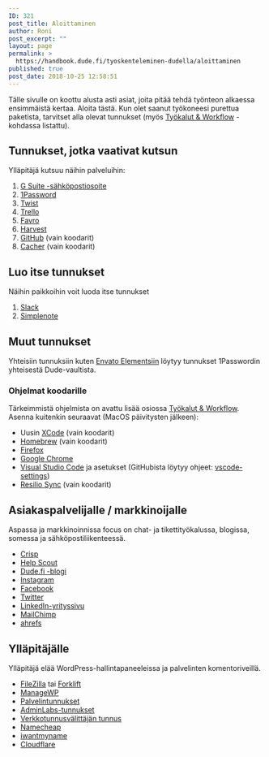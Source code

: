 ```yaml
---
ID: 321
post_title: Aloittaminen
author: Roni
post_excerpt: ""
layout: page
permalink: >
  https://handbook.dude.fi/tyoskenteleminen-dudella/aloittaminen
published: true
post_date: 2018-10-25 12:58:51
---
```

Tälle sivulle on koottu alusta asti asiat, joita pitää tehdä työnteon alkaessa ensimmäistä kertaa. Aloita tästä. Kun olet saanut työkoneesi purettua paketista, tarvitset alla olevat tunnukset (myös <a href="https://handbook.dude.fi/tyoskenteleminen-dudella/tyokalut-workflow">Työkalut &amp; Workflow</a> -kohdassa listattu).

<h2>Tunnukset, jotka vaativat kutsun</h2>

Ylläpitäjä kutsuu näihin palveluihin:

<ol>
    <li><a href="https://admin.google.com/">G Suite -sähköpostiosoite</a></li>
    <li><a href="https://www.1password.com/">1Password</a></li>
    <li><a href="https://twist.com/">Twist</a></li>
    <li><a href="https://www.trello.com/">Trello</a></li>
    <li><a href="https://favro.com/">Favro</a></li>
    <li><a href="https://dudet.harvestapp.com/">Harvest</a></li>
    <li><a href="https://github.com/digitoimistodude">GitHub</a> (vain koodarit)</li>
    <li><a href="https://www.cacher.io">Cacher</a> (vain koodarit)</li>
</ol>

<h2>Luo itse tunnukset</h2>

Näihin paikkoihin voit luoda itse tunnukset

<ol>
    <li><a href="https://dudet.slack.com/">Slack</a></li>
    <li><a href="https://simplenote.com/">Simplenote</a></li>
</ol>

<h2>Muut tunnukset</h2>

Yhteisiin tunnuksiin kuten <a href="https://elements.envato.com/">Envato Elementsiin</a> löytyy tunnukset 1Passwordin yhteisestä Dude-vaultista.

<h3>Ohjelmat koodarille</h3>

Tärkeimmistä ohjelmista on avattu lisää osiossa <a href="https://handbook.dude.fi/tyoskenteleminen-dudella/tyokalut-workflow">Työkalut &amp; Workflow</a>. Asenna kuitenkin seuraavat (MacOS päivitysten jälkeen):
<ul>
 	<li>Uusin <a href="https://itunes.apple.com/fi/app/xcode/id497799835?mt=12">XCode</a> (vain koodarit)</li>
 	<li><a href="https://brew.sh/index_fi">Homebrew</a> (vain koodarit)</li>
 	<li><a href="https://www.firefox.com">Firefox</a></li>
    <li><a href="https://www.google.com/chrome/">Google Chrome</a></li>
 	<li><a href="https://code.visualstudio.com/">Visual Studio Code</a> ja asetukset (GitHubista löytyy ohjeet: <a href="https://github.com/ronilaukkarinen/vscode-settings" class="github">vscode-settings</a>)</li>
 	<li><a href="https://www.resilio.com/individuals/">Resilio Sync</a> (vain koodarit)</li>
</ul>

<h2>Asiakaspalvelijalle / markkinoijalle</h2>

Aspassa ja markkinoinnissa focus on chat- ja tikettityökalussa, blogissa, somessa ja sähköpostiliikenteessä.

<ul>
 	<li><a href="https://crisp.chat">Crisp</a></li>
 	<li><a href="https://www.helpscout.com/">Help Scout</a></li>
 	<li><a href="https://www.dude.fi/blogi">Dude.fi -blogi</a></li>
 	<li><a href="https://instagram.com/digitoimistodude/">Instagram</a></li>
 	<li><a href="https://www.facebook.com/digitoimistodude/">Facebook</a></li>
 	<li><a href="https://www.twitter.com/dudetoimisto/">Twitter</a></li>
 	<li><a href="https://www.linkedin.com/company/digitoimisto-dude-oy/">LinkedIn-yrityssivu</a></li>
 	<li><a href="https://mailchimp.com/">MailChimp</a></li>
    <li><a href="https://ahrefs.com/">ahrefs</a></li>
</ul>

<h2>Ylläpitäjälle</h2>

Ylläpitäjä elää WordPress-hallintapaneeleissa ja palvelinten komentoriveillä.

<ul>
    <li><a href="https://filezilla-project.org/">FileZilla</a> tai <a href="https://binarynights.com/">Forklift</a></li>    
 	<li><a href="https://orion.managewp.com/dashboard/">ManageWP</a></li>
 	<li><a href="https://handbook.dude.fi/palvelimet">Palvelintunnukset</a></li>
 	<li><a href="https://dashboard.adminlabs.com">AdminLabs-tunnukset</a></li>
 	<li><a href="https://registry.domain.fi/s/">Verkkotunnusvälittäjän tunnus</a></li>
 	<li><a href="https://www.namecheap.com/">Namecheap</a></li>
    <li><a href="https://iwantmyname.com/">iwantmyname</a></li>
 	<li><a href="https://www.cloudflare.com/">Cloudflare</a></li>
</ul>
